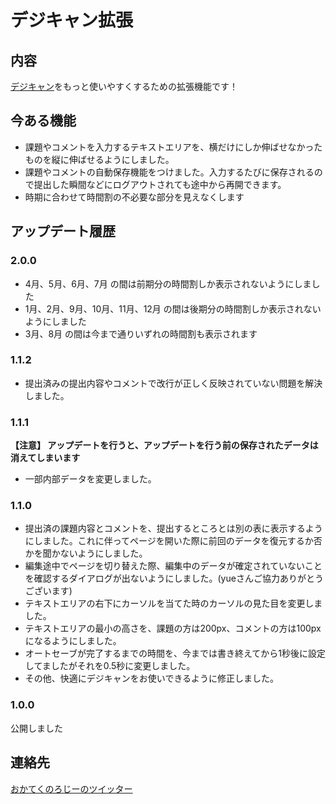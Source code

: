# デジキャン拡張

## 内容

[デジキャン](https://portal.dhw.ac.jp/uprx/up/pk/pky001/Pky00101.xhtml)をもっと使いやすくするための拡張機能です！

## 今ある機能

- 課題やコメントを入力するテキストエリアを、横だけにしか伸ばせなかったものを縦に伸ばせるようにしました。
- 課題やコメントの自動保存機能をつけました。入力するたびに保存されるので提出した瞬間などにログアウトされても途中から再開できます。
- 時期に合わせて時間割の不必要な部分を見えなくします

## アップデート履歴

### 2.0.0

- 4月、5月、6月、7月 の間は前期分の時間割しか表示されないようにしました
- 1月、2月、9月、10月、11月、12月 の間は後期分の時間割しか表示されないようにしました
- 3月、8月 の間は今まで通りいずれの時間割も表示されます

### 1.1.2

- 提出済みの提出内容やコメントで改行が正しく反映されていない問題を解決しました。

### 1.1.1

**【注意】 アップデートを行うと、アップデートを行う前の保存されたデータは消えてしまいます**

- 一部内部データを変更しました。

### 1.1.0

- 提出済の課題内容とコメントを、提出するところとは別の表に表示するようにしました。これに伴ってページを開いた際に前回のデータを復元するか否かを聞かないようにしました。
- 編集途中でページを切り替えた際、編集中のデータが確定されていないことを確認するダイアログが出ないようにしました。(yueさんご協力ありがとうございます)
- テキストエリアの右下にカーソルを当てた時のカーソルの見た目を変更しました。
- テキストエリアの最小の高さを、課題の方は200px、コメントの方は100pxになるようにしました。
- オートセーブが完了するまでの時間を、今までは書き終えてから1秒後に設定してましたがそれを0.5秒に変更しました。
- その他、快適にデジキャンをお使いできるように修正しました。

### 1.0.0

公開しました

## 連絡先

[おかてくのろじーのツイッター](https://twitter.com/okatechnology2)
